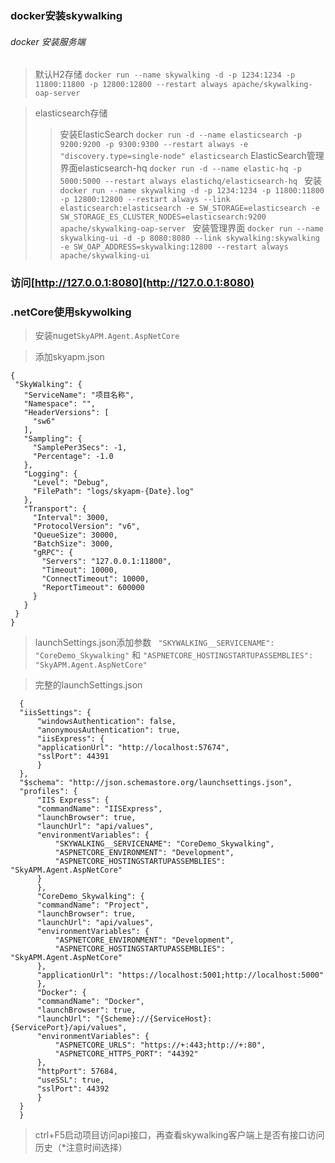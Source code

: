 ### docker安装skywalking
###### docker 安装服务端
>默认H2存储
`docker run --name skywalking -d -p 1234:1234 -p 11800:11800 -p 12800:12800 --restart always apache/skywalking-oap-server`

> elasticsearch存储
>> 安装ElasticSearch
    `docker run -d --name elasticsearch -p 9200:9200 -p 9300:9300 --restart always -e "discovery.type=single-node" elasticsearch`
>>ElasticSearch管理界面elasticsearch-hq
    `docker run -d --name elastic-hq -p 5000:5000 --restart always elastichq/elasticsearch-hq `
>> 安装
    `docker run --name skywalking -d -p 1234:1234 -p 11800:11800 -p 12800:12800 --restart always --link elasticsearch:elasticsearch -e SW_STORAGE=elasticsearch -e SW_STORAGE_ES_CLUSTER_NODES=elasticsearch:9200 apache/skywalking-oap-server `
>安装管理界面
 `docker run --name skywalking-ui -d -p 8080:8080 --link skywalking:skywalking -e SW_OAP_ADDRESS=skywalking:12800 --restart always apache/skywalking-ui`
### 访问[http://127.0.0.1:8080](http://127.0.0.1:8080)

### .netCore使用skywolking
>安装nuget`SkyAPM.Agent.AspNetCore`

>添加skyapm.json
 ```
 {
  "SkyWalking": {
    "ServiceName": "项目名称",
    "Namespace": "",
    "HeaderVersions": [
      "sw6"
    ],
    "Sampling": {
      "SamplePer3Secs": -1,
      "Percentage": -1.0
    },
    "Logging": {
      "Level": "Debug",
      "FilePath": "logs/skyapm-{Date}.log"
    },
    "Transport": {
      "Interval": 3000,
      "ProtocolVersion": "v6",
      "QueueSize": 30000,
      "BatchSize": 3000,
      "gRPC": {
        "Servers": "127.0.0.1:11800", 
        "Timeout": 10000,
        "ConnectTimeout": 10000,
        "ReportTimeout": 600000
      }
    }
  }
}
 ```
>launchSettings.json添加参数
 ` "SKYWALKING__SERVICENAME": "CoreDemo_Skywalking"`
 和
 `"ASPNETCORE_HOSTINGSTARTUPASSEMBLIES": "SkyAPM.Agent.AspNetCore"`
 
 >完整的launchSettings.json
  ```
    {
    "iisSettings": {
        "windowsAuthentication": false,
        "anonymousAuthentication": true,
        "iisExpress": {
        "applicationUrl": "http://localhost:57674",
        "sslPort": 44391
        }
    },
    "$schema": "http://json.schemastore.org/launchsettings.json",
    "profiles": {
        "IIS Express": {
        "commandName": "IISExpress",
        "launchBrowser": true,
        "launchUrl": "api/values",
        "environmentVariables": {
            "SKYWALKING__SERVICENAME": "CoreDemo_Skywalking",
            "ASPNETCORE_ENVIRONMENT": "Development",
            "ASPNETCORE_HOSTINGSTARTUPASSEMBLIES": "SkyAPM.Agent.AspNetCore"
        }
        },
        "CoreDemo_Skywalking": {
        "commandName": "Project",
        "launchBrowser": true,
        "launchUrl": "api/values",
        "environmentVariables": {
            "ASPNETCORE_ENVIRONMENT": "Development",
            "ASPNETCORE_HOSTINGSTARTUPASSEMBLIES": "SkyAPM.Agent.AspNetCore"
        },
        "applicationUrl": "https://localhost:5001;http://localhost:5000"
        },
        "Docker": {
        "commandName": "Docker",
        "launchBrowser": true,
        "launchUrl": "{Scheme}://{ServiceHost}:{ServicePort}/api/values",
        "environmentVariables": {
            "ASPNETCORE_URLS": "https://+:443;http://+:80",
            "ASPNETCORE_HTTPS_PORT": "44392"
        },
        "httpPort": 57684,
        "useSSL": true,
        "sslPort": 44392
        }
    }
    }
  ```
>ctrl+F5启动项目访问api接口，再查看skywalking客户端上是否有接口访问历史（*注意时间选择）
